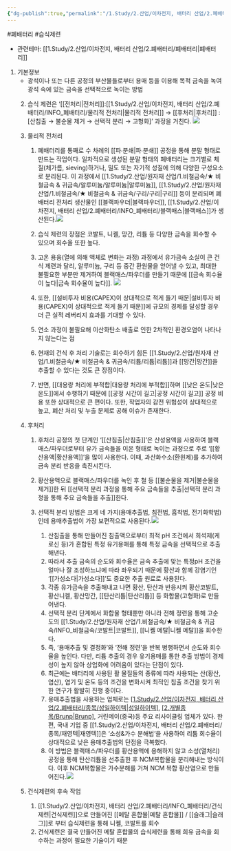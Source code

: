 ```yaml
---
{"dg-publish":true,"permalink":"/1.Study/2.산업/이차전지, 배터리 산업/2.폐배터리/INFO_폐배터리/습식제련/","created":"2024-11-20T21:02:27.599+09:00","updated":"2025-06-26T16:41:44.689+09:00"}
---
```


 #폐배터리 #습식제련

- 관련테마: [[1.Study/2.산업/이차전지, 배터리 산업/2.폐배터리/폐배터리\|폐배터리]]

1. 기본정보
	- 광석이나 또는 다른 공정의 부산물들로부터 용매 등을 이용해 목적 금속을 녹여 광석 속에 있는 금속을 선택적으로 녹이는 방법
	2. 습식 제련은 ‘[[전처리\|전처리]]:[[1.Study/2.산업/이차전지, 배터리 산업/2.폐배터리/INFO_폐배터리/물리적 전처리\|물리적 전처리]] → [[후처리\|후처리]] :[산침출 → 불순물 제거 → 선택적 분리 → 고형화]’ 과정을 거친다. ![](https://i.imgur.com/hfnsdHq.png)

	2. 물리적 전처리 
		1. 폐배터리를 통째로 수 차례의 [[파∙분쇄\|파∙분쇄]] 공정을 통해 분말 형태로 만드는 작업이다. 일차적으로 생성된 분말 형태의 폐배터리는 크기별로 체질(체가름, sieving)하거나, 밀도 또는 자기적 성질에 의해 다양한 구성요소로 분리된다. 이 과정에서 [[1.Study/2.산업/원자재 산업/1.비철금속/★ 비철금속 & 귀금속/알루미늄/알루미늄\|알루미늄]], [[1.Study/2.산업/원자재 산업/1.비철금속/★ 비철금속 & 귀금속/구리/구리\|구리]] 등이 분리되며 폐배터리 전처리 생산물인 [[블랙파우더\|블랙파우더]], [[1.Study/2.산업/이차전지, 배터리 산업/2.폐배터리/INFO_폐배터리/블랙매스\|블랙매스]]가 생산된다.![](https://i.imgur.com/YlTYjjl.png)

		1. 습식 제련의 장점은 코발트, 니켈, 망간, 리튬 등 다양한 금속을 회수할 수 있으며 회수율 또한 높다. 
		2. 고온 용융(열에 의해 액체로 변화는 과정) 과정에서 유가금속 소실이 큰 건식 제련과 달리, 알루미늄, 구리 등 중간 환원물을 얻어낼 수 있고, 최대한 불필요한 부분만 제거하여 블랙매스/파우더를 만들기 때문에 [[금속 회수율이 높다\|금속 회수율이 높다]]. ![](https://i.imgur.com/HoPJVIu.png)
	
		6. 또한, [[설비투자 비용(CAPEX)이 상대적으로 적게 들기 때문\|설비투자 비용(CAPEX)이 상대적으로 적게 들기 때문]]에 규모의 경제를 달성할 경우 더 큰 실적 레버리지 효과를 기대할 수 있다. 
		7. 연소 과정이 불필요해 이산화탄소 배출로 인한 2차적인 환경오염이 나타나지 않는다는 점
		8. 현재의 건식 후 처리 기술로는 회수하기 힘든 [[1.Study/2.산업/원자재 산업/1.비철금속/★ 비철금속 & 귀금속/리튬/리튬\|리튬]]과 [[망간\|망간]]을 추출할 수 있다는 것도 큰 장점이다.
		9. 반면, [[대용량 처리에 부적합\|대용량 처리에 부적합]]하며 [[낮은 온도\|낮은 온도]]에서 수행하기 때문에 [[공정 시간이 길고\|공정 시간이 길고]] 공정 비용 또한 상대적으로 큰 편이다. 또한, 작업자의 감전 위험성이 상대적으로 높고, 폐산 처리 및 누출 문제로 공해 이슈가 존재한다.
	2. 후처리
		1. 후처리 공정의 첫 단계인 ‘[[산침출\|산침출]]’은 산성용액을 사용하여 블랙매스/파우더로부터 유가 금속들을 이온 형태로 녹이는 과정으로 주로 ‘[[황산용액\|황산용액]]’을 많이 사용한다. 이때, 과산화수소(환원제)를 추가하여 금속 분리 반응을 촉진시킨다. 
		2. 황산용액으로 블랙매스/파우더를 녹인 후 철 등 [[불순물을 제거\|불순물을 제거]]한 뒤 [[선택적 분리 과정을 통해 주요 금속들을 추출\|선택적 분리 과정을 통해 주요 금속들을 추출]]한다. 
		3. 선택적 분리 방법은 크게 네 가지(용매추출법, 침전법, 흡착법, 전기화학법) 인데 용매추출법이 가장 보편적으로 사용된다.![](https://i.imgur.com/yINOvUs.png)

			1. 산침출을 통해 만들어진 침출액으로부터 최적 pH 조건에서 희석제(케로신 등)가 혼합된 특정 유기용매를 통해 특정 금속을 선택적으로 추출해낸다. 
			2. 따라서 추출 금속의 순도와 회수율은 금속 추출에 맞는 특정pH 조건을 얼마나 잘 조성하느냐에 따라 좌우되기 때문에 황산과 함께 강염기인 ‘[[가성소다\|가성소다]]’도 중요한 추출 원료로 사용된다. 
			3. 각종 유가금속을 추출해내고 나면 황산, 탄산과 반응시켜 황산코발트, 황산니켈, 황산망간, [[탄산리튬\|탄산리튬]] 등 화합물(고형화)로 만들어낸다.
			4. 선택적 분리 단계에서 화합물 형태뿐만 아니라 전해 정련을 통해 고순도의 [[1.Study/2.산업/원자재 산업/1.비철금속/★ 비철금속 & 귀금속/INFO_비철금속/코발트\|코발트]], [[니켈 메탈\|니켈 메탈]]을 회수한다. 
			5. 즉, ‘용매추출 및 결정화’와 ‘전해 정련’을 반복 병행하면서 순도와 회수율을 높인다. 다만, 리튬 추출의 경우 유기용매를 통한 추출 방법이 경제성이 높지 않아 상업화에 어려움이 있다는 단점이 있다. 
			6. 최근에는 배터리에 사용된 활 물질들의 종류에 따라 사용되는 산(황산, 염산), 염기 및 온도 등의 조건을 변화시켜 최적인 침출 조건을 찾기 위한 연구가 활발히 진행 중이다.
			7. 용매추출법을 사용하는 업체로는 [[1.Study/2.산업/이차전지, 배터리 산업/2.폐배터리/종목/성일하이텍\|성일하이텍]](한국), [[2.개별종목/Brunp\|Brunp]](중국), 거린메이(중국)등 주요 리사이클링 업체가 있다. 한편, 국내 기업 중 [[1.Study/2.산업/이차전지, 배터리 산업/2.폐배터리/종목/재영텍\|재영텍]]은 ‘소성&가수 분해법’을 사용하여 리튬 회수율이 상대적으로 낮은 용매추출법의 단점을 극복했다.
			8. 이 방법은 블랙매스/파우더를 황산용액에 용해하지 않고 소성(열처리)공정을 통해 탄산리튬을 선추출한 후 NCM복합물을 분리해내는 방식이다. 이후 NCM복합물은 가수분해를 거쳐 NCM 복합 황산염으로 만들어진다.![](https://i.imgur.com/JSnIJqU.png)
			   
	3. 건식제련의 후속 작업
		1. [[1.Study/2.산업/이차전지, 배터리 산업/2.폐배터리/INFO_폐배터리/건식제련\|건식제련]]으로 만들어진 [[메탈 혼합물\|메탈 혼합물]] / [[슬래그\|슬래그]]로 부터 습식제련을 통해 니켈, 코발트를 회수
		2. 건식제련은 결국 만들어진 메탈 혼합물의 습식제련을 통해 희유 금속을 회수하는 과정이 필요한 기술이기 때문
